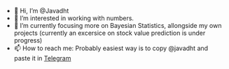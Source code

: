 - 👋 Hi, I’m @Javadht
- 👀 I’m interested in working with numbers.
- 🌱 I’m currently focusing more on Bayesian Statistics, allongside my own projects (currently an excersice on stock value prediction is under progress)
- 📫 How to reach me: Probably easiest way is to copy @javadht and paste it in [Telegram](https://web.telegram.org)

<!---
Javadht/Javadht is a ✨ special ✨ repository because its `README.md` (this file) appears on your GitHub profile.
You can click the Preview link to take a look at your changes.
--->

